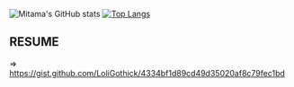 ![Mitama's GitHub stats](https://github-readme-stats.vercel.app/api?username=LoliGothick&show_icons=true&theme=radical)
[![Top Langs](https://github-readme-stats.vercel.app/api/top-langs/?username=LoliGothick&layout=compact)](https://github.com/anuraghazra/github-readme-stats)

RESUME
------------------
=> https://gist.github.com/LoliGothick/4334bf1d89cd49d35020af8c79fec1bd
